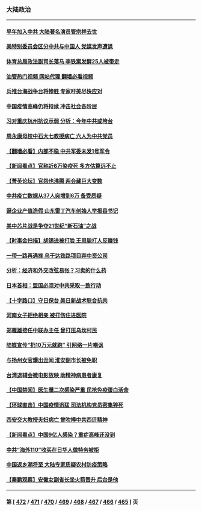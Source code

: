 ### 大陆政治
---
#### [早年加入中共 大陆著名演员管宗祥去世](../../pages/ncid277/n13907575.md?01160445) 
#### [美特别委员会区分中共与中国人 党媒发声遭讽](../../pages/ncid277/n13907503.md?01160445) 
#### [体育总局政法副司长落马 李铁案发酵25人被带走](../../pages/ncid277/n13907494.md?01160445) 
#### [油管热门视频 网站代理 翻墙必看视频](http://138.2.39.72:81/youtube.html?epic-marker?01160445)
#### [兵推台海战争台将惨胜 专家吁美尽快应对](../../pages/ncid277/n13906429.md?01160445) 
#### [中国疫情高峰仍将持续 冲击社会各阶层](../../pages/ncid277/n13907502.md?01160445) 
#### [习对重庆杭州抗议示弱 分析：今年中共或垮台](../../pages/ncid277/n13907481.md?01160445) 
#### [周永康母校中石大七教授病亡 六人为中共党员](../../pages/ncid277/n13907462.md?01160445) 
#### [【翻墙必看】内部不稳 中共军委未发1号军令](../../pages/ncid277/n13907245.md?01160445) 
#### [【新闻看点】官称近6万染疫死 多方估算远不止](../../pages/ncid277/n13907086.md?01160445) 
#### [【菁英论坛】官怨也沸腾 两会藏巨大变数](../../pages/ncid277/n13907061.md?01160445) 
#### [中共疫亡数据从37人突增到6万 备受质疑](../../pages/ncid277/n13907051.md?01160445) 
#### [逼企业产值造假 山东雷丁汽车创始人举报县书记](../../pages/ncid277/n13907065.md?01160445) 
#### [美中芯片战是争夺21世纪“新石油”之战](../../pages/ncid277/n13907046.md?01160445) 
#### [【时事金扫描】胡锡进被打脸 王思聪打人反赚钱](../../pages/ncid277/n13906965.md?01160445) 
#### [一带一路再遇挫 乌干达铁路项目弃中资公司](../../pages/ncid277/n13906962.md?01160445) 
#### [分析：经济和外交改弦易张？习卖的什么药](../../pages/ncid277/n13905805.md?01160445) 
#### [日本首相：盟国必须对中共采取一致行动](../../pages/ncid277/n13906985.md?01160445) 
#### [【十字路口】守日保台 美日新战术联合抗共](../../pages/ncid277/n13906919.md?01160445) 
#### [河南女子拒绝相亲 被打伤住进医院](../../pages/ncid277/n13906872.md?01160445) 
#### [郑雁雄接任中联办主任 曾打压乌坎村民](../../pages/ncid277/n13906758.md?01160445) 
#### [陆媒宣传“扔10万元就跑” 引网络一片嘲讽](../../pages/ncid277/n13906849.md?01160445) 
#### [与扬州女官爆出丑闻 淮安副市长被免职](../../pages/ncid277/n13906852.md?01160445) 
#### [台湾退辅会微电影放映 助精神病患者康复](../../pages/ncid277/n13906774.md?01160445) 
#### [【中国禁闻】医生曝二次感染严重 民抢免疫蛋白活命](../../pages/ncid277/n13906516.md?01160445) 
#### [【环球直击】中国疫情迅猛 司法机构党员密集猝死](../../pages/ncid277/n13906502.md?01160445) 
#### [西安交大教授夫妇病亡 曾吹捧中共西迁精神](../../pages/ncid277/n13906790.md?01160445) 
#### [【新闻看点】中国9亿人感染？重症高峰还没到](../../pages/ncid277/n13906593.md?01160445) 
#### [中共“海外110”收买在日华人做特务被拒](../../pages/ncid277/n13906538.md?01160445) 
#### [中国返乡潮将至 大陆专家质疑农村防疫策略](../../pages/ncid277/n13906547.md?01160445) 
#### [【秦鹏观察】安徽女副省长坐火箭晋升 后台是他](../../pages/ncid277/n13906578.md?01160445) 

---
#### 第 [ [472](./472.md?01160445) / [471](./471.md?01160445) / [470](./470.md?01160445) / [469](./469.md?01160445) / [468](./468.md?01160445) / [467](./467.md?01160445) / [466](./466.md?01160445) / [465](./465.md?01160445) ] 页
